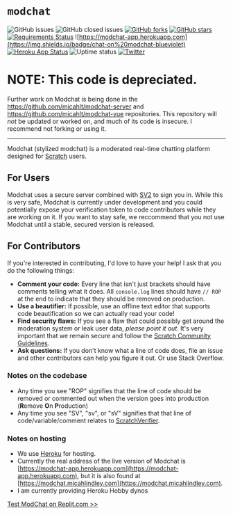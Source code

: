 # `modchat`
![GitHub issues](https://img.shields.io/github/issues-raw/micahlt/modchat) ![GitHub closed issues](https://img.shields.io/github/issues-closed-raw/micahlt/modchat) [![GitHub forks](https://img.shields.io/github/forks/micahlt/modchat)](https://github.com/micahlt/modchat/network) [![GitHub stars](https://img.shields.io/github/stars/micahlt/modchat)](https://github.com/micahlt/modchat/stargazers) [![Requirements Status](https://requires.io/github/micahlt/modchat/requirements.svg?branch=master)](https://requires.io/github/micahlt/modchat/requirements/?branch=master)
![https://modchat-app.herokuapp.com](https://img.shields.io/badge/chat-on%20modchat-blueviolet) [![Heroku App Status](https://heroku-shields.herokuapp.com/modchat-app)](https://modchat-app.herokuapp.com) ![Uptime status](https://img.shields.io/uptimerobot/status/m786428323-02db1f39b0612e17055ca9ab) [![Twitter](https://img.shields.io/twitter/url?style=social&url=https%3A%2F%2Fgithub.com%2Fmicahlt%2Fmodchat)](https://twitter.com/intent/tweet?text=Wow:&url=https%3A%2F%2Fgithub.com%2Fmicahlt%2Fmodchat)

# NOTE: This code is depreciated.
Further work on Modchat is being done in the https://github.com/micahlt/modchat-server and https://github.com/micahlt/modchat-vue repositories.  This repository will _not_ be updated or worked on, and much of its code is insecure.  I recommend not forking or using it.

---

Modchat (stylized modchat) is a moderated real-time chatting platform designed for [Scratch](https://scratch.mit.edu/) users.

## For Users
Modchat uses a secure server combined with [SV2](https://sv2-server.herokuapp.com) to sign you in.  While this is very safe, Modchat is currently under development and you could potentially expose your verification token to code contributors while they are working on it.  If you want to stay safe, we reccommend that you not use Modchat until a stable, secured version is released.

## For Contributors
If you're interested in contributing, I'd love to have your help!  I ask that you do the following things:
- **Comment your code:** Every line that isn't just brackets should have comments telling what it does.  All `console.log` lines should have `// ROP` at the end to indicate that they should be removed on production.
- **Use a beautifier:** If possible, use an offline text editor that supports code beautification so we can actually read your code!
- **Find security flaws:** If you see a flaw that could possibly get around the moderation system or leak user data, _please point it out_.  It's very important that we remain secure and follow the [Scratch Community Guidelines](https://scratch.mit.edu/community_guidelines).
- **Ask questions:** If you don't know what a line of code does, file an issue and other contributors can help you figure it out.  Or use Stack Overflow.  

### Notes on the codebase
- Any time you see "ROP" signifies that the line of code should be removed or commented out when the version goes into production (**R**emove **O**n **P**roduction)
- Any time you see "SV", "sv", or "sV" signifies that that line of code/variable/comment relates to [ScratchVerifier](http://scratchverifier.ddns.net:8888/site).

### Notes on hosting
- We use [Heroku](https://heroku.com) for hosting.  
- Currently the real address of the live version of Modchat is [https://modchat-app.herokuapp.com](https://modchat-app.herokuapp.com), but it is also found at [https://modchat.micahlindley.com](https://modchat.micahlindley.com).
- I am currently providing Heroku Hobby dynos

[Test ModChat on Replit.com >>](https://replit.com/github/micahlt/modchat)
